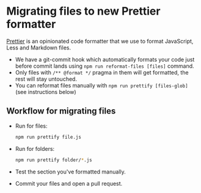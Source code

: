 # Migrating files to new Prettier formatter

[Prettier](https://prettier.io/) is an opinionated code formatter that we use to format JavaScript, Less and Markdown files.

- We have a git-commit hook which automatically formats your code just before commit lands using `npm run reformat-files [files]` command.
- Only files with `/** @format */` pragma in them will get formatted, the rest will stay untouched.
- You can reformat files manually with `npm run prettify [files-glob]` (see instructions below)


## Workflow for migrating files

- Run for files:
  ```bash
  npm run prettify file.js
  ```

- Run for folders:
  ```bash
  npm run prettify folder/*.js
  ```

- Test the section you've formatted manually.
- Commit your files and open a pull request.
